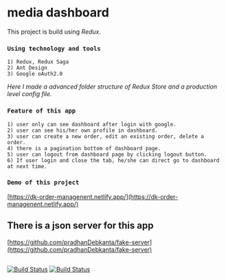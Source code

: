 # media dashboard
This project is build using _Redux_.
### `Using technology and tools`
    1) Redux, Redux Saga
    2) Ant Design
    3) Google oAuth2.0
_Here I made a advanced folder structure of Redux Store and a production level config file._
### `Feature of this app`
    1) user only can see dashboard after login with google.
    2) user can see his/her own profile in dashboard.
    3) user can create a new order, edit an existing order, delete a order.
    4) there is a pagination bottom of dashboard page.
    5) user can logout from dashboard page by clicking logout button.
    6) If user login and close the tab, he/she can direct go to dashboard at next time.
### `Demo of this project`
 [https://dk-order-managenent.netlify.app/](https://dk-order-managenent.netlify.app/) 
 
 ## There is a json server for this app
 [https://github.com/pradhanDebkanta/fake-server](https://github.com/pradhanDebkanta/fake-server)
 
 ##
 [![Build Status](https://miro.medium.com/max/312/1*SRL22ADht1NU4LXUeU4YVg.png)](./)
 [![Build Status](https://camo.githubusercontent.com/363242675617648bfbedd1610f89ac28df0f9e1bac8749d83109fafdf8524fff/68747470733a2f2f67772e616c697061796f626a656374732e636f6d2f7a6f732f726d73706f7274616c2f4b4470677667754d704766716148506a6963524b2e737667)](./)

